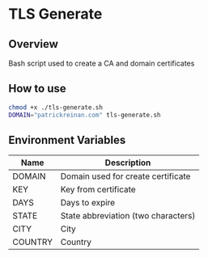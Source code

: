 # TLS Generate

## Overview
Bash script used to create a CA and domain certificates 

## How to use
```bash
chmod +x ./tls-generate.sh
DOMAIN="patrickreinan.com" tls-generate.sh
````

## Environment Variables
Name|Description
-|-
DOMAIN|Domain used for create certificate
KEY|Key from certificate
DAYS|Days to expire
STATE|State abbreviation (two characters)
CITY|City
COUNTRY|Country

